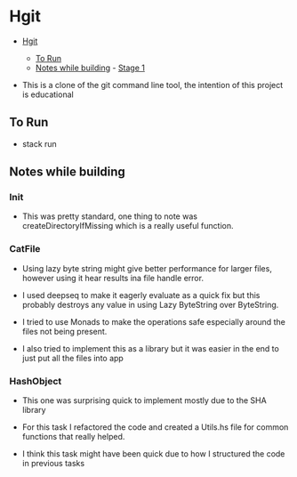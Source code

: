 # Hgit

<!--toc:start-->

- [Hgit](#hgit)

  - [To Run](#to-run)
  - [Notes while building](#notes-while-building) - [Stage 1](#stage-1)
  <!--toc:end-->

- This is a clone of the git command line tool,
  the intention of this project is educational

## To Run

- stack run

## Notes while building

### Init

- This was pretty standard, one thing to note was createDirectoryIfMissing
  which is a really useful function.

### CatFile

- Using lazy byte string might give better performance for larger files,
  however using it hear results ina file handle error.
- I used deepseq to make it eagerly evaluate as a quick fix but this probably
  destroys any value in using Lazy ByteString over ByteString.

- I tried to use Monads to make the operations safe especially
  around the files not being present.

- I also tried to implement this as a library but it was easier in
  the end to just put all the files into app

### HashObject

- This one was surprising quick to implement mostly due to the SHA library

- For this task I refactored the code and created a Utils.hs file for
  common functions that really helped.

- I think this task might have been quick due to how I structured
  the code in previous tasks
